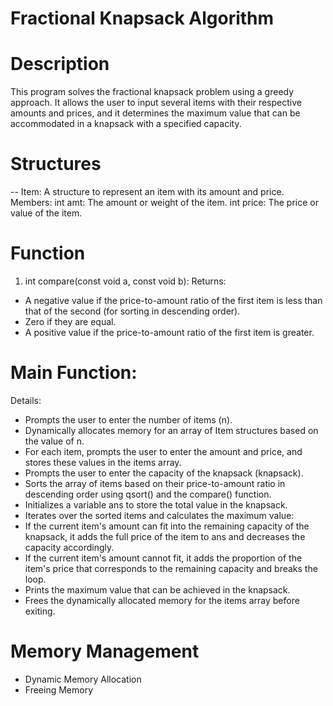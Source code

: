 # Fractional Knapsack Algorithm

# Description

This program solves the fractional knapsack problem using a greedy approach. It allows the user to input several items with their respective amounts and prices, and it determines the maximum value that can be accommodated in a knapsack with a specified capacity.

# Structures

-- Item: A structure to represent an item with its amount and price.
Members:
int amt: The amount or weight of the item.
int price: The price or value of the item.

# Function

1. int compare(const void a, const void b):
   Returns:

- A negative value if the price-to-amount ratio of the first item is less than that of the second (for sorting in descending order).
- Zero if they are equal.
- A positive value if the price-to-amount ratio of the first item is greater.

# Main Function:

Details:

- Prompts the user to enter the number of items (n).
- Dynamically allocates memory for an array of Item structures based on the value of n.
- For each item, prompts the user to enter the amount and price, and stores these values in the items array.
- Prompts the user to enter the capacity of the knapsack (knapsack).
- Sorts the array of items based on their price-to-amount ratio in descending order using qsort() and the compare() function.
- Initializes a variable ans to store the total value in the knapsack.
- Iterates over the sorted items and calculates the maximum value:
- If the current item's amount can fit into the remaining capacity of the knapsack, it adds the full price of the item to ans and decreases the capacity accordingly.
- If the current item's amount cannot fit, it adds the proportion of the item's price that corresponds to the remaining capacity and breaks the loop.
- Prints the maximum value that can be achieved in the knapsack.
- Frees the dynamically allocated memory for the items array before exiting.

# Memory Management

- Dynamic Memory Allocation
- Freeing Memory

